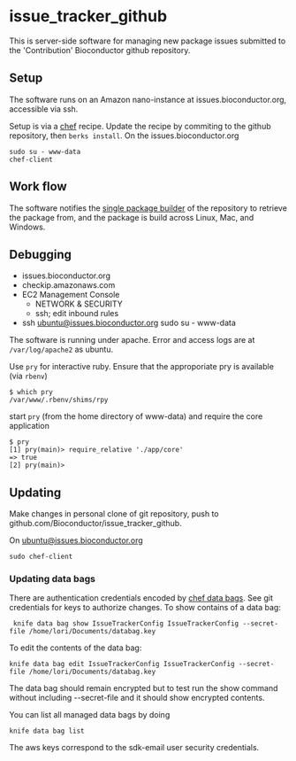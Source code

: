 # issue\_tracker\_github

This is server-side software for managing new package issues submitted
to the 'Contribution' Bioconductor github repository.

## Setup

The software runs on an Amazon nano-instance at
issues.bioconductor.org, accessible via ssh.

Setup is via a [chef][] recipe. Update the recipe by commiting to the
github repository, then `berks install`. On the
issues.bioconductor.org

    sudo su - www-data
    chef-client

## Work flow

The software notifies the [single package builder][] of the repository
to retrieve the package from, and the package is build across Linux,
Mac, and Windows.

## Debugging

- issues.bioconductor.org
- checkip.amazonaws.com
- EC2 Management Console
  - NETWORK & SECURITY
  - ssh; edit inbound rules
- ssh ubuntu@issues.bioconductor.org
  sudo su - www-data

The software is running under apache. Error and access logs are at
`/var/log/apache2` as ubuntu.

Use `pry` for interactive ruby. Ensure that the approporiate pry is
available (via `rbenv`)

    $ which pry
    /var/www/.rbenv/shims/rpy
    
start `pry` (from the home directory of www-data) and require the core
application

    $ pry
    [1] pry(main)> require_relative './app/core'
    => true
    [2] pry(main)> 

## Updating

Make changes in personal clone of git repository, push to
github.com/Bioconductor/issue_tracker_github.

On ubuntu@issues.bioconductor.org

    sudo chef-client


### Updating data bags

There are authentication credentials encoded by [chef data bags][]. 
See git credentials for keys to authorize changes. 
To show contains of a data bag:

     knife data bag show IssueTrackerConfig IssueTrackerConfig --secret-file /home/lori/Documents/databag.key

To edit the contents of the data bag: 

    knife data bag edit IssueTrackerConfig IssueTrackerConfig --secret-file /home/lori/Documents/databag.key 
    
The data bag should remain encrypted but to test run the show command without including --secret-file 
and it should show encrypted contents. 

You can list all managed data bags by doing 

    knife data bag list
    
The aws keys correspond to the sdk-email user security credentials.


[chef]: https://github.com/Bioconductor/issue_tracker_github_cookbook
[single package builder]: https://staging.bioconductor.org:8000.
[chef data bags]: https://docs.chef.io/knife_data_bag.html
